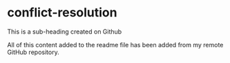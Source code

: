 # conflict-resolution

This is a sub-heading created on Github

All of this content added to the readme file has been added from my remote GitHub repository. 
